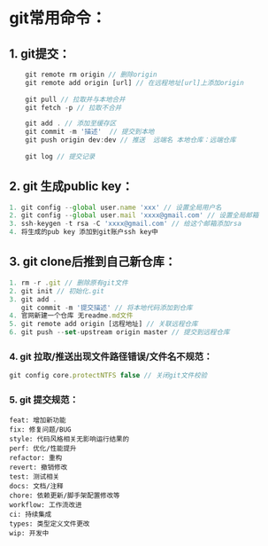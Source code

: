 # git常用命令：

## 1. git提交：

```js
	git remote rm origin // 删除origin
    git remote add origin [url] // 在远程地址[url]上添加origin
	
	git pull // 拉取并与本地合并
	git fetch -p // 拉取不合并

	git add . // 添加至缓存区
    git commit -m '描述'  // 提交到本地
	git push origin dev:dev // 推送  远端名 本地仓库：远端仓库
    
    git log // 提交记录
```

## 2. git 生成public key：

```js
1. git config --global user.name 'xxx' // 设置全局用户名
2. git config --global user.mail 'xxxx@gmail.com' // 设置全局邮箱
3. ssh-keygen -t rsa -C 'xxxx@gmail.com' // 给这个邮箱添加rsa
4. 将生成的pub key 添加到git账户ssh key中
```

## 3. git clone后推到自己新仓库：

```js
1. rm -r .git // 删除原有git文件
2. git init // 初始化.git
3. git add .
   git commit -m '提交描述' // 将本地代码添加到仓库
4. 官网新建一个仓库 无readme.md文件
5. git remote add origin [远程地址] // 关联远程仓库
6. git push --set-upstream origin master // 提交到远程仓库
```

### 4. git 拉取/推送出现文件路径错误/文件名不规范：

```js
git config core.protectNTFS false // 关闭git文件校验
```

### 5. git  提交规范：

```
feat: 增加新功能
fix: 修复问题/BUG
style: 代码风格相关无影响运行结果的
perf: 优化/性能提升
refactor: 重构
revert: 撤销修改
test: 测试相关
docs: 文档/注释
chore: 依赖更新/脚手架配置修改等
workflow: 工作流改进
ci: 持续集成
types: 类型定义文件更改
wip: 开发中
```

